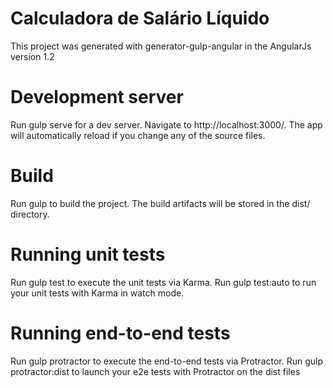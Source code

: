 # Calculadora de Salário Líquido
This project was generated with generator-gulp-angular in the AngularJs version 1.2

# Development server
Run gulp serve for a dev server. Navigate to http://localhost:3000/. The app will automatically reload if you change any of the source files.

# Build
Run gulp to build the project. The build artifacts will be stored in the dist/ directory.

# Running unit tests
Run gulp test to execute the unit tests via Karma.
Run gulp test:auto to run your unit tests with Karma in watch mode.

# Running end-to-end tests
Run gulp protractor to execute the end-to-end tests via Protractor.
Run gulp protractor:dist to launch your e2e tests with Protractor on the dist files
